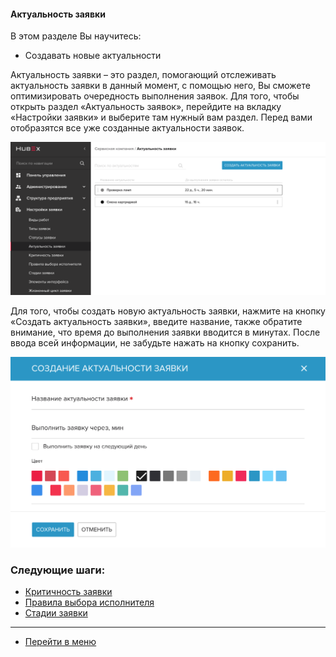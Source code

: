 #### Актуальность заявки
В этом разделе Вы научитесь:
- Создавать новые актуальности

Актуальность заявки – это раздел, помогающий отслеживать актуальность заявки в данный момент, с помощью него, Вы сможете оптимизировать очередность выполнения заявок. Для того, чтобы открыть раздел «Актуальность заявок», перейдите на вкладку «Настройки заявки» и выберите там нужный вам раздел. Перед вами отобразятся все уже созданные актуальности заявок.

![actual1](/attachments/images/FAQ/ADMIN/Actuality/actual1.png)

Для того, чтобы создать новую актуальность заявки, нажмите на кнопку «Создать актуальность заявки», введите название, также обратите внимание, что время до выполнения заявки вводится в минутах. После ввода всей информации, не забудьте нажать на кнопку сохранить.

![actual2](/attachments/images/FAQ/ADMIN/Actuality/actual2.png)



### Следующие шаги:
- [Критичность заявки](./Criticality.md)
- [Правила выбора исполнителя](./RulesOfChoice.md)
- [Стадии заявки](./StageType.md)

____
- [Перейти в меню](http://wiki.hubex.ru)
